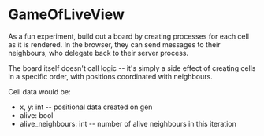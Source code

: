 # GameOfLiveView

As a fun experiment, build out a board by creating processes for each cell as it
is rendered. In the browser, they can send messages to their neighbours, who
delegate back to their server process.

The board itself doesn't call logic -- it's simply a side effect of creating cells in
a specific order, with positions coordinated with neighbours.

Cell data would be:

  * x, y: int -- positional data created on gen
  * alive: bool
  * alive_neighbours: int -- number of alive neighbours in this iteration
